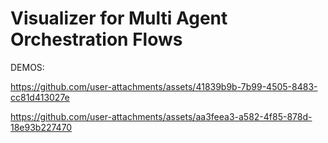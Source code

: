 # Visualizer for Multi Agent Orchestration Flows


DEMOS:

https://github.com/user-attachments/assets/41839b9b-7b99-4505-8483-cc81d413027e

https://github.com/user-attachments/assets/aa3feea3-a582-4f85-878d-18e93b227470

